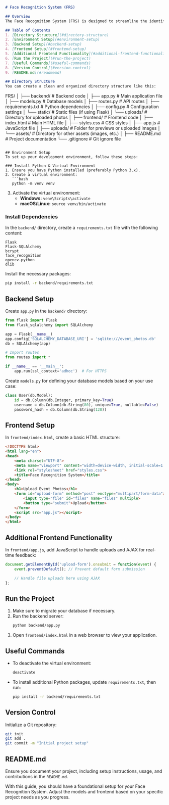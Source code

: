 ```markdown
# Face Recognition System (FRS)

## Overview
The Face Recognition System (FRS) is designed to streamline the identification of individuals in large event photo collections by utilizing advanced facial recognition algorithms. This project offers a web-based interface to upload photos, process facial recognition, and securely retrieve images based on matches.

## Table of Contents
1. [Directory Structure](#directory-structure)
2. [Environment Setup](#environment-setup)
3. [Backend Setup](#backend-setup)
4. [Frontend Setup](#frontend-setup)
5. [Additional Frontend Functionality](#additional-frontend-functionality)
6. [Run the Project](#run-the-project)
7. [Useful Commands](#useful-commands)
8. [Version Control](#version-control)
9. [README.md](#readmemd)

## Directory Structure
You can create a clean and organized directory structure like this:

```
FRS/
│
├── backend/                 # Backend code
│   ├── app.py               # Main application file
│   ├── models.py            # Database models
│   ├── routes.py            # API routes
│   ├── requirements.txt      # Python dependencies
│   ├── config.py            # Configuration settings
│   └── static/              # Static files (if using Flask)
│       └── uploads/         # Directory for uploaded photos
│
├── frontend/                # Frontend code
│   ├── index.html           # Main HTML file
│   ├── styles.css           # CSS styles
│   ├── app.js               # JavaScript file
│   ├── uploads/             # Folder for previews or uploaded images
│   └── assets/              # Directory for other assets (images, etc.)
│
├── README.md                # Project documentation
└── .gitignore               # Git ignore file
```

## Environment Setup
To set up your development environment, follow these steps:

### Install Python & Virtual Environment
1. Ensure you have Python installed (preferably Python 3.x).
2. Create a virtual environment:
   ```bash
   python -m venv venv
   ```
3. Activate the virtual environment:
   - **Windows:** `venv\Scripts\activate`
   - **macOS/Linux:** `source venv/bin/activate`

### Install Dependencies
In the `backend/` directory, create a `requirements.txt` file with the following content:
```
Flask
Flask-SQLAlchemy
bcrypt
face_recognition
opencv-python
dlib
```
Install the necessary packages:
```bash
pip install -r backend/requirements.txt
```

## Backend Setup
Create `app.py` in the `backend/` directory:
```python
from flask import Flask
from flask_sqlalchemy import SQLAlchemy

app = Flask(__name__)
app.config['SQLALCHEMY_DATABASE_URI'] = 'sqlite:///event_photos.db'
db = SQLAlchemy(app)

# Import routes
from routes import *

if __name__ == '__main__':
    app.run(ssl_context='adhoc')  # For HTTPS
```
Create `models.py` for defining your database models based on your use case:
```python
class User(db.Model):
    id = db.Column(db.Integer, primary_key=True)
    username = db.Column(db.String(80), unique=True, nullable=False)
    password_hash = db.Column(db.String(128))
```

## Frontend Setup
In `frontend/index.html`, create a basic HTML structure:
```html
<!DOCTYPE html>
<html lang="en">
<head>
    <meta charset="UTF-8">
    <meta name="viewport" content="width=device-width, initial-scale=1.0">
    <link rel="stylesheet" href="styles.css">
    <title>Face Recognition System</title>
</head>
<body>
    <h1>Upload Event Photos</h1>
    <form id="upload-form" method="post" enctype="multipart/form-data">
        <input type="file" id="files" name="files" multiple>
        <button type="submit">Upload</button>
    </form>
    <script src="app.js"></script>
</body>
</html>
```

## Additional Frontend Functionality
In `frontend/app.js`, add JavaScript to handle uploads and AJAX for real-time feedback:
```javascript
document.getElementById('upload-form').onsubmit = function(event) {
    event.preventDefault(); // Prevent default form submission

    // Handle file uploads here using AJAX
};
```

## Run the Project
1. Make sure to migrate your database if necessary.
2. Run the backend server:
   ```bash
   python backend/app.py
   ```
3. Open `frontend/index.html` in a web browser to view your application.

## Useful Commands
- To deactivate the virtual environment:
  ```bash
  deactivate
  ```
- To install additional Python packages, update `requirements.txt`, then run:
  ```bash
  pip install -r backend/requirements.txt
  ```

## Version Control
Initialize a Git repository:
```bash
git init
git add .
git commit -m "Initial project setup"
```

## README.md
Ensure you document your project, including setup instructions, usage, and contributions in the `README.md`.

With this guide, you should have a foundational setup for your Face Recognition System. Adjust the models and frontend based on your specific project needs as you progress.
```